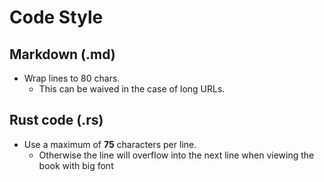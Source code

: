 # Code Style

## Markdown (.md)

* Wrap lines to 80 chars.
  * This can be waived in the case of long URLs.

## Rust code (.rs)

* Use a maximum of **75** characters per line.
  * Otherwise the line will overflow into the next line when viewing the book
    with big font
